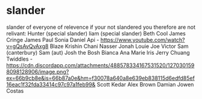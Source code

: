 # slander
slander of everyone of relevence if your not slandered you therefore are not relivant:
Hunter (special slander)
liam (special slander)
Beth
Cool James 
Cringe James
Paul
Sonia
Daniel
Api - https://www.youtube.com/watch?v=gQsAvQvAxg8
Blaze
Krishin
Chani
Nasser
Jonah
Louie
Joe
Victor
Sam (canterbury)
Sam (aut)
Josh the Bosh
Bianca
Ana
Marie
Iris
Jerry Chuang
Twiddles - https://cdn.discordapp.com/attachments/488578334167531520/1270301598098128906/image.png?ex=66b9cb8e&is=66b87a0e&hm=f30078a640a8e639eb838115d6edfd85ef16eac1f32fda33414c97c97a1feb99&
Scott
Kedar
Alex Brown
Damian
Jowen
Costas


